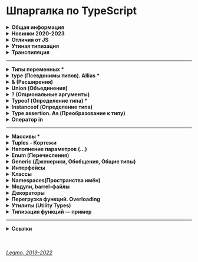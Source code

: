 <h1>Шпаргалка по TypeScript</h1>

[//]: # (Общая информация)
<details><summary><b>Общая информация</b></summary><p>

- Разрабатывается с конца 2012
- Разрабатывается в Microsoft, но OpenSource
- Андерс Хейлсберг — создатель таких языков как Delphi, C#
- Angular 2+ и Vue3 полностью написаны на TypeScript

- **Что это**
  - Типизированное надмножество JavaScript — любая программа на JS является программой на TypeScript. Код на TS
    компилируется в JS.
  - Строго типизированный и компилируемый язык (ближе к Java, C# и другим строго типизированным языкам).

- **Зачем**
  - Строгая типизация уменьшает количество потенциальных ошибок, которые могли бы возникнуть при разработке на JavaScript.
  - Реализует в JS многие концепции, которые свойственны объектно-ориентированным языкам, как, например, наследование,
    полиморфизм, инкапсуляция и модификаторы доступа и так далее.
  - Позволяет быстрее и проще писать большие сложные комплексные программы. Их легче поддерживать, развивать,
    масштабировать и тестировать, чем на стандартном JavaScript.

<br></p>
</details>

[//]: # (Новинки 2020-2023)
<details><summary><b>Новинки 2020-2023</b></summary><p>

  - **2023 (TS 5.0)**
    - Функции-декораторы 
      - позволяют добавить дополнительное поведение классу, методу, свойству.
    - Const для типов параметров функций 
      - можно работать с типом, который передаём в дженерик, как с литералом.
    - Улучшения в работе с Enum 
      - при создании enum каждому его ключу присваивается числовое значение, соответствующее его порядковому номеру, начиная с 0.
      - теперь при передаче значения которого нет в перечислении, появляется ошибка:
      - все перечисления теперь рассматриваются как объединённые перечисления
    - Поддержка нескольких конфигурационных файлов 
      - теперь можно подключать N сторонних конфигурационных файлов, указав путь до них в поле `extends`
    - Оптимизация TS 
      - ускорение работы и установки TS
  - **2022 (TS 4.9)**
    - Оператор `satisfies`
      - проверка соответствие выражения некоторому типу, не меняя сам тип. Помогает при работе с объектами со смешанными типами данных.
    - Оператор `in` вызывает меньше ошибок
      - теперь вызывает меньше ошибок при сужении типов. `In` решает вопросы при проверке наличия св-ва у объекта и отделения этих типов друг от друга.
    - Использование ключевого слова `auto-accessor` в классах
      - синтаксический сахар для создания get и set методов приватного свойства.
    - Прямое сравнение с `NaN` теперь запрещено, выдает ошибку
    - Новы команды управления импортами в редакторе кода
      - "Удалить неиспользуемые импорты" (Remove unused imports) 
      - "Сортировать импорты" (Sort imports)
    - Улучшение производительности
  - **2020-2022**
    - Утилиты типов / Utility types
    - Условные типы / Conditional types
    - Вывод типов с помощью условных типов
    - Необязательные и прочие (rest) элементы кортежа
    - Абстрактные классы / Abstract classes
    - Сигнатуры конструктора / Construct signatures
    - Утилита типа ConstructorParameters
    - Типы вариативных кортежей / Variadic tuple types
    - Помеченные элементы кортежа / Labeled tuple elements
    - Вывод типа свойства класса из конструктора
    - Поддержка тега deprecated JSDoc
    - Типы шаблонных литералов / Template literal types
    - Рекурсивные условные типы
    - Поддержка тега see JSDoc
    - explainFiles
    - Явное определение неиспользуемых переменных
    - Разделение типов аксессоров
    - override
    - Статические сигнатуры доступа по индексу / Static index signatures
    - Поддержка тега link JSDoc
    - exactOptionalPropertyTypes
    - Утилита типа Awaited
    - Модификатор type в именованном импорте
    - Утверждения const / const assertions
    - Автозавершение методов классов
    - Улучшение вывода типов при доступе по индексу
    - Флаг CLI --generateTrace
    - Поддержка модулей ES в Node.js
    - Поле type файла package.json
    - Выражения инстанцирования / Instantiation expressions
    - extends и infer
    - Опциональные аннотации вариативности для параметров типов
    - Кастомизация разрешения модулей
    - Переход к определению источника / Go to source definition

  - **Ссылки**
    - [Habr — TypeScript 5.0 и 4.9: оцениваем и сравниваем изменения (2023)](https://habr.com/ru/companies/simbirsoft/articles/740224/)
    - [Habr — TypeScript 4.9: что нас ожидает (2022)](https://habr.com/ru/companies/surfstudio/articles/695900/)
    - [Habr — Возможности JavaScript и TypeScript последних лет. Часть 2](https://habr.com/ru/companies/timeweb/articles/723332/)

<br></p>
</details>

[//]: # (Отличия от JS)
<details><summary><b>Отличия от JS</b></summary><p>

  - явное статическое назначения типов
  - `Классы` — полноценные, как в традиционных ООП языках. В JS классы сейчас чисто «синтаксические» — под капотом
    прототипы
  - `Модули`
  - `private` (приватные переменные) - свойства полностью недоступны вне класса. Скоро будут внедрены в JS (символ `#`)
  - `Декораторы` — позволяют добавить к классам и их членам метаданные и тем самым изменить их поведение без изменения их
    кода. (символ `@`). В JS существовали давно, но для них нет спец. синтаксиса. Обещают скоро добавить.
  - `Интерфейсы` -
  - `namespace` (пространства имен) - способ логически сгруппировать код. Содержат группу
    классов/интерфейсов/функций/других пространств имен, которые могут использоваться в некотором общем контексте. Чтоб
    случайно не загрязнять глобалоное пространство имён
  
  - **Позже было добавлено в JS**
    - `Optional Chaining` (опциональная последовательность) - возможность безопасно обращаться к глубоко вложенным свойствам объекта без необходимости проверять существование каждого из них (оператор `?`).
    - `Nullish Coalescing` (оператор нулевого слияния) - возможность проверки значения `nullish` (null или undefined) вместо `falsey` ('', 0, undefined, null, false, NaN и т.д.)
  
  - **Ссылки**
    - [JavaScript превращается в TypeScript?](https://medium.com/nuances-of-programming/javascript-%D0%BF%D1%80%D0%B5%D0%B2%D1%80%D0%B0%D1%89%D0%B0%D0%B5%D1%82%D1%81%D1%8F-%D0%B2-typescript-a639cca7426f)
  
<br></p>
</details>

[//]: # (Утиная типизация)
<details><summary><b>Утиная типизация</b></summary><p>

  - Неявная типизация, латентная типизация или утиная типизация (Duck typing)
  -  
  - Концепция: конкретный тип или класс объекта не важен, важны лишь свойства и методы этого объекта.
  - Т.е. при работе с объектом его тип не проверяется — проверяются свойства и методы этого объекта.
  -  
  - Смысл «утиной типизации» — в проверке необходимых методов и свойств.
  - Например: можно проверить, что объект — массив, не вызывая `Array.isArray`, а просто уточнив наличие важного для нас метода (например `splice`).
  -  
  - Если объект похож на дату, у него есть методы даты, то будем работать с ним как с датой (какая разница, что это на самом деле). 
  - То есть мы намеренно позволяем передать в код нечто менее конкретное, чем определённый тип, чтобы сделать его более универсальным.
  -  
  - Этот подход добавляет гибкости коду, позволяет полиморфно работать с объектами, которые никак не связаны друг с другом и могут быть объектами разных классов. Единственное условие, чтобы все эти объекты поддерживали необходимый набор свойств и методов.
  -  
  - Такая типизация характерна для языков программирования с динамической типизацией.
  - «Если это выглядит как утка, плавает как утка и крякает как утка, то это, вероятно, и есть утка. »

<br></p>
</details>

[//]: # (Транспиляция)
<details><summary><b>Транспиляция</b></summary><p>

  - Конвертация кода в другой, похожий язык.
  - «Перевод» программы с одной версии языка на другую. Или на другой язык.
  - преобразование программы, написанной на одном языке программирования в качестве исходных данных, в эквивалентный код другой версии этого языка или в другой язык программирования того же уровня абстракции.
  - Преобразование моего кода, в другой, который может применяться и работать у конечного пользователя на любых устройствах с любыми версиям языка разработки.
  -  
  - **Babel** = транспилятор. Преобразует JSX в обычный JS, новый JS  в старый, LESS/SCSS в CSS, TS в JS.
  - Компоненты написанные на JSX (HTML и JS) преобразуются в чистый JS с помощью CLI (интерфейс командной строки) инструмента Babel
  -  
  - Это важная часть фронтенд-разработки: поскольку в браузерах медленно появляются новые фичи, были созданы языки с экспериментальными возможностями, которые транспилируются в совместимые с браузерами языки.
  - Превращение одной версии языка в другую версию языка. JSX - это расширение JS, nfr xnj JSX->JS = транспиляция.
  -  
  - `Компиляция` — перевод на другой язык (чаще всего низкоуровневый = байт-код).

  - **Ссылки**
    - [Habr - Как работает JS: классы и наследование, транспиляция в Babel и TypeScript](https://habr.com/ru/company/ruvds/blog/415377/)
    - [Hexlet - Что такое транспиляция](https://guides.hexlet.io/ru/transpilers/)

<br></p>
</details>


---


[//]: # (Типы переменных todo: дополнить)
<details><summary><b>Типы переменных *</b></summary><p>

  - `number` — числа
  - `string` — строки, в т.ч. шаблонные
  - `boolean` — логическое значение
  - `symbol` — symbol в js
  - `null`  - null в js (*в js typeof null = object, так сложилось исторически*)
  - `undefined` — undefined в js
  - `never` — **ТS only**. Представляет отсутствие значения. Для типизации ответа функций, которые генерируют или возвращают ошибку. Или если в функции бесконечный цикл
  - `void` — **ТS only**. Определят отсутствующие типы. Для типизации ответа функций, которые не возвращают ничего (нет return)
  - `object` —
  - `array` — массивы (*number[] или `Array<number>`*)
  - `tuple` — кортежи. Массивы в которых могут быть разные типы данных (*let x: [string,number]*)
  - `enum` — перечисления. Задание понятных имён набору численных значений
  - `any` — что угодно (ключевое слово)
  - 
  - `Function` — представляет объект с методами bind, call, apply.
  - `Alias` — псевдоним для своего типа
    `Union` — означает «A или B» подобно OR-оператору `||` в JS. [mediem.com — TypeScript: основы](https://medium.com/nuances-of-programming/typescript-%D0%BE%D1%81%D0%BD%D0%BE%D0%B2%D1%8B-728e88888723)
  - `Discriminated` — присвоение общего ключа, предназначенного для совместного использования внутри типа Union. [mediem.com — TypeScript: основы](https://medium.com/nuances-of-programming/typescript-%D0%BE%D1%81%D0%BD%D0%BE%D0%B2%D1%8B-728e88888723)
  - `Intersection` - надалог «AND» (`&`)
  - `Inference` — автоматическое определние типа, если тип не указан в переменной или функции.
  - `Assertion` — «as». Позволяет переопределять Inference любым способом. Обычно используется для переноса кода из JS. Рекомендуется, когда мы точно знаем тип возвращаемой функции или тип переменной.

  - **Ссылки**
    - [WebDev - TypeScript. Базовые типы 1 (YouTube)](https://youtu.be/iugNHvMWBw4)
    - [WebDev - TypeScript. Базовые типы 2 (YouTube)](https://youtu.be/MNcl1Fni4cw)

<br></p>
</details>

[//]: # (type - Псевдонимы типов, Allias todo: дополнить)
<details><summary><b>type (Псевдонимы типов). Allias *</b></summary><p>

  - `type id = number | string;`
  - псевдоним = Allias
  - полезны для работы со сложными объектами `{name: string; age: number}`
  
<br></p>
</details>

[//]: # (& - Расширения)
<details><summary><b>& (Расширения)</b></summary><p>

  - В одном типе можно заимствовать или расширять код других типов, при помощи операции `&`
  - ```ts
      type Person = {name: string; age: number};
      type Employee = Person & {company: string};
    ```

<br></p>
</details>

[//]: # (union - Объединения)
<details><summary><b>Union (Объединения)</b></summary><p>

  - `a | b` — позволяет комбинировать или объединить другие типы

<br></p>
</details>

[//]: # (? - Опциональные аргументы)
<details><summary><b>? (Опциональные аргументы)</b></summary><p>

  - `let person: { name: string; age?: number };` — свойство age необязательное

<br></p>
</details>

[//]: # (Typeof - Определение типа todo: дополнить)
<details><summary><b>Typeof (Определение типа) *</b></summary><p>

  - Команда (оператор) `typeof` работает только с базовыми типами данных.

<br></p>
</details>

[//]: # (Instanceof - Определение типа)
<details><summary><b>Instanceof (Определение типа)</b></summary><p>

  - Работает почти так же, как `typeof`. Отличие в том, что может определять не только базовые типы, но и собственные..

<br></p>
</details>

[//]: # (Type assertion. As - Преобразование к типу)
<details><summary><b>Type assertion. As (Преобразование к типу)</b></summary><p>

  - модель преобразования значения переменной к определенному типу
  - есть две формы приведения
    - с применением оператора `as`: `const header = document.getElementById("header") as HTMLElement;`
    - угловыми скобками: `const header = <HTMLElement>document.getElementById("header");`. Перед значением в угловых
      скобках указывается тип, к которому надо выполнить приведение. Так, в данном случае мы получаем объект типа
      HTMLElement
  - такие преобразования будут иметь силу, если мы точно знаем, что значение может быть преобразовано к целевому типу.
  - Например, на странице есть элемент с id=header, поэтому мы можем преобразовать значение к типу HTMLElement. Если такого элемента нет, то во время выполнения мы получим ошибку.

<br></p>
</details>

[//]: # (Оператор in)
<details><summary><b>Оператор in</b></summary><p>

- Оператор in позволяет проверить наличие определенного свойства в объекте. Он возвращает true, если свойство есть в
  объекте, и false, если свойство отсутствует
  - ```ts
    function printUser(user: { name: string; age?: number }){
       if("age" in user){
        console.log(`Name: ${user.name} Age: ${user.age}`);
       }
       else{
        console.log(`Name: ${user.name}`);
       }
    }
    ```

<br></p>
</details>


---


[//]: # (Массивы todo: дополнить)
<details><summary><b>Массивы *</b></summary><p>

  - `тип_элементов_массива[]` или `Array<тип_элементов_массива>`
  - являются строго типизированными. Если изначально массив содержит строки, то в будущем сможет работать только со строками.
  - с помощью индексов можно обращаться к элементам массива.
  - ReadonlyArray - тип массивов, элементы которых нельзя изменять. `ReadonlyArray<тип_элементов_массива>`
    - `const people: ReadonlyArray<string> = ["Tom", "Bob", "Sam"];`
    - `const people: readonly string[]= ["Tom", "Bob", "Sam"];`
  - массивы поддерживают декомпозицию на константы и переменные. [metanit.com](https://metanit.com/web/typescript/2.9.php)

<br></p>
</details>

[//]: # (Tuples - Кортежи)
<details><summary><b>Tuples - Кортежи</b></summary><p>

  - Массивы, которые могут хранить значения разных типов. `let user: [string, number];`
  - Кортежи могут иметь необязательные элементы, для которых можно не предоставлять значение. Чтобы указать, что элемент является необязательным, после типа элемента ставится `?`
    - ```ts
        let bob: [string, number, boolean?] = ["Bob", 41, true];
        let tom: [string, number, boolean?] = ["Tom", 36];
      ```
  - многоточие - С помощью оператора `...` внутри определения типа кортежа можно определить набор элементов, количество которых неопределено. Например:
    - ```ts
        let math: [string, ...number[]] = ["Math", 5, 4, 5, 4, 4];
        let physics: [string, ...number[]] = ["Physics", 5, 5, 5];
      ```
  - readonly - позволяет создавать кортежи только для чтения, элементы которого нельзя изменить `const tom: readonly [string, number] = ["Tom", 36]; `
  
<br></p>
</details>

[//]: # (Наполнение параметров - ...)
<details><summary><b>Наполнение параметров (...)</b></summary><p>

  - TS позволяет использовать массивы для передачи данных сразу нескольким параметрам. 
    - ```ts
    const numbers = [1, 3, 5, 7, 9] as const;
    let num = sum(...numbers);
      ```
  - **Ссылки**
    - [metanit.com — Неопределенный набор и наполнение параметров](https://metanit.com/web/typescript/2.12.php)

<br></p>
</details>

[//]: # (Enum - Перечисления)
<details><summary><b>Enum (Перечисления)</b></summary><p>

[//]: # (Общее)
- <details><summary><b>Общее</b></summary><p>

  - Задание понятных имён набору численных значений
  - ```ts
      enum Directions {
        Up, //0
        Down = 1,
        Left = 4,
        Right, //5
      }
    ```
  - можно получать ключ по значению (`Directions.Up // 0`, `Directions['Up'']`)
  - можно получать значение по ключу (`Directions[0] // 'Up'`) = Reverse Enum

  - можно задавать свои индексы вместо чисел
  - ```ts
      enum Links {
        vk = 'https://vk.com/',
        facebook = 'https://facebook.com/',
        youtube = 'https://youtube.com/',
      }
    ```
  - теперь `Links[0]` или `Links['https://vk.com/']` не сработает
  - сработает `Links.vk` или `Links['vk']`
    
  <br></p>
  </details>


[//]: # (Константные перечисления)
- <details><summary><b>Константные перечисления</b></summary><p>

  - ссылки к enum всегда выполняются как доступы к свойству, и никогда не встраиваются. 
  - Т.е. написав enum, и описав его перечисляемые значения вы всегда получите генерацию объекта через функцию. Даже если этот объект не будет использоваться
  - если надо оптимизировать ресурсы и мощности - используем константные перечисления. Тогда мы получим соответствующие значения только при обращении к опр. элементу enum.
  - Генерации объекта при этом не происходит
  - ```ts
    const enum Links {
    vk = 'https://vk.com/',
    facebook = 'https://facebook.com/',
    youtube = 'https://youtube.com/',
    }
    ```
  - 
  - позволяет определить набор именованных констант, которые описывают определенные состояния.
  - существует возможность создавать текстовые и числовые константы.
      
  <br></p>
  </details>


[//]: # (Ссылки)
- <details><summary><b>Ссылки</b></summary><p>

  - [metanit.com — Перечисление enum](https://metanit.com/web/typescript/2.11.php)
  - [WebDev — TypeScript. Базовые типы 2 (YouTube)](https://youtu.be/MNcl1Fni4cw?t=200)
  - [WebDev — TypeScript. Перечисления Enums (YouTube)](https://youtu.be/FltLrtKWMak)
    
  <br></p>
  </details>

<br></p>
</details>

[//]: # (Generic - Дженерики, Обощения)
<details><summary><b>Generic (Дженерики, Обобщения, Общие типы)</b></summary><p>

[//]: # (Общее)
- <details><summary><b>Общее</b></summary><p>

  - Позволяют создавать компоненты способные работать с разными типами, но без использования `any`.
  - Можно создавать компоненты, которые совместимы с большим количеством типов, а не только с одним.
  - 
  - «Захватываем» тип аргумента, потом используем его для описания типа возвращаемого из функции. 
  - Если в функции пришла строка - функция должна вернуть строку.
  - 
  - Обычно используют букву `T` (type), но вообще-то можно любую.
  - 
  - Чаще всего используются в функциях.
  - 
  - Почему не использовать тип `any` для взятия сразу нескольких типов?
    - Допустим, нужно создать какую-нибудь функцию, которая возвращает переданный ей параметр: `function dummyFun(arg: any): any {return arg;}`
    - Хоть `any` и является обобщающим типом, у него есть отличие: мы не можем узнать оригинальный тип передаваемой переменной.
    - Это можно реализовать с помощью дженерика: `function dummyFun(arg: T): T {return arg}`
    - В этом коде используется generic-параметр T, тип которого можно будет захватить и в дальнейшем использовать.

  - Что делать, если я передаю аргумент с определенным типом и у меня должен быть выход с точно таким же типом 
    - Для таких случаев существуют обобщенные типы, это и есть дженерики
    - нужны, когда мы производим действия над сущностями с одинаковым типом
  
  <br></p>
  </details>

[//]: # (Примеры)
- <details><summary><b>Примеры</b></summary><p>

  - ```ts
      //используя any
      const getter1 = (data: any): any => data;

      //используя generic
      const getter2 = <T>(data: T): T => data;

      getter1('test').length // 4
      getter1(10).length // undefined
      getter2(10).length // Error - у числа нет метода length. Получили ошибку ещё на этапе написания кода

      //можно при вызове функции указать какой тип данных будет получать функция, 
      //чтоб случайно не впихнуть туда "не то"
      getter2<string>('test').length
    ```
  - ```ts
      //generic + класс + два типа данных
      class User<T, K> {
        constructor(public name: T, public age: K) {
        }
  
        public getPass(): string {
          return `${this.name}${this.age}`
        }
      }
  
      const Ivan = new User('Ivan', '31');
      const Petr = new User(123, 27);
      const Efim = new User('Efim', 15);
  
      Ivan.getPass(); // "Ivan31"
      Petr.getPass(); // "12327"
      Efim.getPass(); // "Efim15"
    ```
  - Если надо поставить ограничение на generic-тип, напримре указать что он должен быть только числом
  - ```ts
      class User<T, K extends number> {
        //...
      }
    ```
  - Можно создать массив можно с помощью дженерик-типа написав `Array<Type>`
  - ```ts
      let numbers: Array<number> = [1, 2, 3, 4, 5]` Этот код создаёт числовой массив, содержащий 5 элементов.
    ```
  
  <br></p>
  </details>

[//]: # (Ссылки)
- <details><summary><b>Ссылки</b></summary><p>

  - [Mentanit - Обобщения](https://metanit.com/web/typescript/3.5.php)
  - [WebDev - Обобщения в TS](https://youtu.be/ysQb60CQB8U)
  
  <br></p>
  </details>

<br></p>
</details>

[//]: # (Интерфейсы)
<details><summary><b>Интерфейсы</b></summary><p>

[//]: # (Общее)
- <details><summary><b>Общее</b></summary><p>
  - Особый тип данных. Нужны для именования типов.
  - 
  - Создавая интерфейс мы создаем новый тип данных (чаще всего для объектов или классов).
  - Этому типу мы указываем какие поля, функции и какие вообще элементы должны будут присутствовать у объектов данного типа.
  - 
  - Интерфейсы содержат свойства и методы кастомного типа, но не содержат их реализацию.
  - Реализацию берёт на себя класс/объект, реализующий интерфейс.
  - 
  - Type создаёт псевдоним для любых типов (примитивы и т.д.).
  - Интерфейс = именованный тип объекта/класса.
  - Интерфейс может наследоваться и расширяться другими интерфейсами (использован в выражениях `extands` или `implements`).
  - 
  - В принципе можно использовать только типы или только интерфейсы.
  - Но, сематически правильно — использовать интерфейсы для объекта/классов, а типы для остального.
  - Особое значение то имеет в ООП-подходе.

  <br></p>
  </details>

[//]: # (Преимущества интерфейсов перед типами)
- <details><summary><b>Преимущества интерфейсов перед типами</b></summary><p>

  - **Декларативное расширение (мерджинг)** — если объявить два интерфейса с одинаковыми именами, то TS "склеит" их в один.
  - **Расширение интерфейсов** — когда один интерфейс поглощает все свойства родителя и добавляет свои.
  -
  - ```ts
        interface Person {
        name: string
      };
      const person1: Person = {name: 'Gabriel'}
      const person2: Person = {surname: 'Grasia'} // Ошибка, нет обязательного св-ва name + есть лишнее св-во surmane
    ```
  - В примере выше в первом свойстве реализуется интерфейс Person.
  - Попытка реализации интерфейса в переменной `person2` выбросит исключение.

  <br></p>
  </details>

[//]: # (Возможности)
- <details><summary><b>Возможности</b></summary><p>

  - `age?: number` — опциональные свойства. Если такой пометки нет - св-во обязательно.
  - `readonly age: number` — свойство только для чтения. Не может быть изменено.
  - `[propNameL string]: any` — строковый индекс. Позволяет добавлять любое количество свойств любого типа
  - `class Ivan impelement User, Admin{...}` — создание класса на основании нескольких интерфейсов
  - `interface SuperAdmin extends Admin{...}` — класс SuperAdmin расширяет класс Admin, т.е. добавляет новые св-ва/методы
  - `interface SuperAdmin extends User, Admin{...}` — класс SuperAdmin расширяет классы Admin и User

  <br></p>
  </details>

[//]: # (Ссылки)
- <details><summary><b>Ссылки</b></summary><p>

  - [WebDev - Интерфейсы в TS](https://youtu.be/RUCpNX0E_jw)
  - [Mentanit - Интерфейсы](https://metanit.com/web/typescript/3.3.php)
  
  <br></p>
  </details>

  <br></p>

</details>

[//]: # (Классы)
<details><summary><b>Классы</b></summary><p>

В ООП класс — шаблон для создания объектов, обеспечивающий начальные значения состояний: инициализация полей-переменных
и реализация поведения функций или методов. Инструкция, чертёж по которому можно создать автомобиль (объект).

В JS класс — функция для создания объектов. Определяет св-ва и методы объекта.

Полная форма записи:

```ts
  class User {
  //объявлем поля класса - т.е. типизируем св-ва класса + можем задать начальные значения
  public name: string;
  private nickName: string;
  protected age: number = 20; //задано дефолтное значение
  readonly pass: number;

  static secret: number = 12345 //статическое св-во, видно в самом классе без создания экземпляра. Доступно всем экземплярам через User.secret (не this.secret)

  constructor(name: string, nickName: string, age: number, pass: number) {
    //добавляем возможность принимать эти св-ва при инициализации 
    this.name = name;
    this.nickName = nickName;
    this.age = age;
    this.pass = pass;
  }
}
```

Сокращенная форма записи:

```ts
  class User {
  constructor(
          public name: string,
          private nickName: string,
          protected age: number = 20, //задано дефолтное значение
          readonly pass: number,
  ) {
  }
}
```

**4 модификатора доступа**

- управляют доступностью к свойствам класса
- `public` — значение по умолчанию. Можно получить свободный доступ.
- `private` — не доступен за пределами класса. Ни классам-наследникам, ни объектам созданным с помощью данного класса
- `protected` — доступен только наследникам
- `readonly` — доступен только для чтения

- TypeScript предоставляет нам все те же классы JS, однако с некоторыми улучшениями:
  - `Поля` — объявляю в самом вверх при создании класса. Переменные уровня класса, только для их объявления не
    применяются var и let
  - `Модификаторы доступа` — public, private, protected, readonly
  - `Параметризированные свойства` — можно сразу объявлять св-ва в конструкторе (не объявлять их вначале).
  - `Перегрузка конструкторов` — способ обойти правило «один конструктор в классе». Он один, но можно использовать его
    со многими различными типами параметров.
  - `Имплементация интерфейсов` — если класс реализует интерфейс, он обязательно должен реализовать свойства и методы,
    определенные в интерфейсе. `class User implements НазваниеИнтрейеса{ код класса }`
  - `Расширение` классов - поглощение всех св-в родительского класса + добавление своих.
  - `Дженерики` в классах - способ сообщить классу, какой тип необходимо использовать при его вызове. Так же, как во
    время вызова мы сообщаем функции, какие значения использовать в качестве
    аргументов.`class User<T> {constructor(id:T){}}`
  - `Инстансы` — объекты, которые созданы при помощи класса (экземпляры)
  - `Наследование` классов - наследуем св-ва и методы родительского класса. `class Admin extends User{ код класса }`
  - `Абстрактные классы` — базовые классы, от которых наследуются другие.

**Аксессоры**

Это `геттеры` и `сеттеры` — спец. методы класса для установки и чтения его свойств.<br>
Чтобы случайно не изменить св-ва классе, которые не должны меняться - стараются напрямую св-ва класса не менять.
Используют геттеры и сеттеры.<br>
Снаружи ведут себя как свойства:

```js
    //Вызов обычного метода класса
task.setSomethingData(10);

//Вызов метода-сеттера
task.somethingData = 10;
```

**Абстрактные классы**

Базовые классы, от которых наследуются другие.<br>
В JS - это обычный класс. В TS - отдельная сущность.<br>
Нужен чтоб прописать как должен выглядеть класс-потомок. Например, обязательно иметь св-во Х и метод Y, причём метод
должен возвращать именно опр. тип данных.

Особенности

- от данного типа класса нельзя напрямую создать экземпляр. Можно только создать наследника
- абстрактный класс содержит детали реализации своих элементов (т.е. свойств и методов)

```ts
abstract class User {
  //...
}
```

**Наследование**

При наследовании класс-потомок перенимает весь функционал класса-родителя - все его свойства и функции и может их
использовать.<br>
Производные классы могут переопределять методы базовых классов.

TS поддерживает

- **одиночное наследование** - свойства и поведение базового класса могут быть унаследованы не более чем одним
  производным классом. Он используется для добавления новых функций в уже реализованный класс.
- **многоуровневое наследование** - производный класс действует как базовый класс для другого производного класса. Вновь
  созданный производный класс приобретает свойства и поведение других базовых классов.

- **Ссылки**
  - [Legmo - JS](/Pages/JS/JS.md)
  - [WebDev - Классы в TS (yuotube)](https://youtu.be/OruUd2HULaI)
  - [WebDev - Классы в JS (yuotube)](https://youtu.be/BASquaxab_w)
  - [VC - Крупный гайд по TypeScript](https://vc.ru/dev/423888-krupnyy-gayd-po-typescript)
  - [Mentanit - Наследование](https://metanit.com/web/typescript/3.2.php)
  - [WebDev - Наследование в TS (yuotube)](https://youtu.be/wTwPThKzu-U)

<br></p>
</details>

[//]: # (Namespaces - Пространства имён)
<details><summary><b>Namespaces(Пространства имён)</b></summary><p>

Нужны чтоб не засорять переменными глобальную область видимости.<br>
Альтернатива модулям или обычным классам со статическими свойствами.

Особая сущность, похожая на объект.<br>
Чтоб получить снаружи доступ к данным из `namespace` — их надо из него экспортировать.

```ts
namespace Utils {
  const userPass: string = '12345';
  export const userName: string = 'Ivan';
}

const myName = Utils.userName; //Всё ок
const myPass = Utils.userPass; //Ошибка. Но можно создать тут свою константу myPass - никаких ошибок это не вызовет
```

Сами namespaces тоже можно импортировать/экспортировать из одного файла в другой, есть спец. синтаксис. Но это
устаревшая возможность. Рекомендуют использовать JS-модули.

**Ссылки**

- [Mentanit - Модули](https://metanit.com/web/typescript/3.8.php)
- [WebDev - Модули в TS](https://youtu.be/5Eap2h9AffA)
- [WebDev - Модули в JS](https://youtu.be/q_tHi37EMic)
- [learn.javascript.ru - Модули](https://learn.javascript.ru/modules)

<br></p>
</details>

[//]: # (Модули, barrel-файлы)
<details><summary><b>Модули, barrel-файлы</b></summary><p>

Нужны чтоб не засорять переменными глобальную область видимости.<br>
Модули создают своё пространство имён.

Модули выполняются в собственной области видимости, а не в глобальной. Это означает, что переменные, функции, классы и
т.д., объявленные в модуле, недоступны за пределами модуля до тех пор, пока они в явном виде не будут из него
экспортированы. Кроме того, перед использованием экспортированных сущностей, их следует импортировать в соответствующий
файл.

В TS, как и в JS ES6+, любой файл, содержащий `import` или `export` верхнего уровня (глобальный), считается модулем.<br>
Файл, не содержащий указанных ключевых слов, является глобальным скриптом.

```ts
//File Utils.ts 
export const userName: string = 'Ivan';

//File User.ts 
import {userName} from './Utils'

const fullName = userName + ' Ivanov';

```

**Barrel-файлы**

- Barrel-файлы дают возможность свести нескольких экспортируемых модулей в один более удобный. Для этого достаточно в
  проекте создать отдельный файл, который будет экспортировать несколько модулей сразу.
- ```ts
    export * from './person';
    export * from './animal';
    export * from './human';
  ```
- И после этого можно одной строкой можно импортировать все эти модули
  вместе: `import { Person, Animal, Human } from 'index';`

**Ссылки**

- [Mentanit - Модули в TS](https://metanit.com/web/typescript/3.8.php)
- [Habr - Модули в TS](https://habr.com/ru/company/macloud/blog/563722/)
- [WebDev - Модули в TS](https://youtu.be/5Eap2h9AffA)
- [WebDev - Модули в JS](https://youtu.be/q_tHi37EMic)
- [learn.javascript.ru - Модули](https://learn.javascript.ru/modules)

<br></p>
</details>

[//]: # (Декораторы)
<details><summary><b>Декораторы</b></summary><p>

[//]: # (Общее)
- <details><summary><b>Общее</b></summary><p>

  - Декораторы позволяют добавить метаданные классам и функциям.<br>
  - Тем самым изменить их поведение без изменения их кода.
  - 
  - По сути - обычная функция. Оборачивает некую сущность и модифицирует её поведение. Похоже на High Order Components.

  - ```ts
      //создаём декоратор класса
      const logClass = (constructor: Function) => {
        console.log(constructor) // если декоратор класса вернет значение, то он заменит объявление класса с помощью предоставленного конструктора 
      };
      
      @logClass //применили декоратор к классу User
      class User {
        //...
      }
    ```

  <br></p>
  </details>

[//]: # (4 типа декораторов)
- <details><summary><b>4 типа декораторов</b></summary><p>

  - класса
  - свойства
  - метода
  - аксессора (геттеры/сеттеры)

  <br></p>
  </details>

[//]: # (Фабрика декораторов)
- <details><summary><b>Фабрика декораторов</b></summary><p>

  - Функция, которая возвращает выражение. Будет вызвана декоратором при выполнении программы.

  - ```ts
    function factory(bvalue: any) {   //Factory
      return function (target: any) { //Decorator
        console.log(target)
      }
    }
    ```

  <br></p>
  </details>

[//]: # (Композиция декораторов)
- <details><summary><b>Композиция декораторов</b></summary><p>

  - Можно применять несколько декораторов
  - ```ts
    //Вариант 1
    @decoratorOne @decoratorTwo
    class User1 {/*...*/
    }

    //Вариант 2
    @decoratorOne
    @decoratorTwo
    class User2 {/*...*/
    }
    ```

  - Выражение для каждого декоратора вычисляется сверху вниз.
  - Затем результаты вызываются снизу вверх.
    
  <br></p>
  </details>
  
[//]: # (Ссылки)
- <details><summary><b>Ссылки</b></summary><p>

  - [Legmo - JS](/Pages/JS/JS.md)
  - [Mentanit - Декораторы в TS (yuotube)](https://metanit.com/web/typescript/6.1.php8)
  - [WebDev - Декораторы в TS (yuotube)](https://youtu.be/1-lWrocbnK8)
  - [Habr - Разбираем декораторы ES2016](https://habr.com/ru/post/277021/)
  - [learn.javascript.ru - Декораторы и переадресация вызова, сall/apply](https://learn.javascript.ru/call-apply-decorators)
  
  <br></p>
  </details>

<br></p>
</details>

[//]: # (Перегрузка функций. Overloading)
<details><summary><b>Перегрузка функций. Overloading</b></summary><p>

[//]: # (Общее)
- <details><summary><b>Общее</b></summary><p>

  - `Перегрузка функций` — возможность создавать несколько одноименных функций с разными реализациями.<br>
  - При вызовах перегруженной функции будет выполняться конкретная реализация этой функции в соответствии с контекстом вызова, позволяя одному вызову функции выполнять разные задачи в зависимости от контекста
  
  <br></p>
  </details>

[//]: # (Примеры)
- <details><summary><b>Примеры</b></summary><p>

  - Пример 1 — самый примитивный вариант
  - ```ts
      //Соединяет 2 или 3 строки в одну. Если передать только 1 строку  - вернёт её же
      function concatString(s1: string, s2?: string, s3?: string) {
        let s = s1;
        if(s2) {
          s += `, ${s2}`;
        }
        if(s3) {
          s += `, ${s3}`;
        }
        return s;
      }

      // Это сработает 
      concatString('one');
      concatString('one','two');
      concatString('one', 'two', 'three');

      // Получим ошибки компиляции 
      concatString('one', true);
      concatString('one', 'two', 'three', 'four');
    ```

  - Пример 2 — использование приёма «перегрузка»
  - ```ts
      //если передать строку - вренёт строку, иначе вернёт случайное число
      function helloWorld(): number; // первая перегрузка — описываем что функция может вернуть число
      function helloWorld(s: string): string; // вторая перегрузка Уточняем — функция может вернуть строку, если приняла строку
      function helloWorld(s?: string) { // Основная функция, должна принять все возможные перегрузки, объявленные ранее. 
        if (!s) {
          return Math.random();
        }
        return s;
      }

      // x имеет тип string 
      const x = helloWorld('test');
      // y имеет тип number 
      const y = helloWorld();
    ```
  
  <br></p>
  </details>

[//]: # (Важен порядок объявления перегрузок)
- <details><summary><b>Важен порядок объявления перегрузок</b></summary><p>

  - Всегда помните о важности порядка объявления перегрузок:
    - вначале объявляем наиболее специфические перегрузки, затем менее
    - основная функция объявляется в последнюю очередь
    - основная функция должна соответствовать всем вариантам описаных типов
  
  <br></p>
  </details>

[//]: # (Избегать n перегрузок, отличающихся только конечными параметрами)
- <details><summary><b>Избегать n перегрузок, отличающихся только конечными параметрами</b></summary><p>

  - ```ts
      //вместо этого 
      interface Example {
        foo(one: number): number;
        foo(one: number, two: number): number;
        foo(one: number, two: number, three: number): number;
      }
      
      //делаем так 
      interface Example {
        foo(one?: number, two?: number, three?: number): number;
      }
    ```

  <br></p>
  </details>

[//]: # (Избегать перегрузок, отличающихся типом только в одном типе аргумента)
- <details><summary><b>Избегать n перегрузок, отличающихся типом только в одном типе аргумента</b></summary><p>

  - ```ts
      //вместо этого 
      interface Example {
        foo(one: number): number;
        foo(one: number | string): number;
      }
      
      //делаем так
      interface Example {
        foo(one: number | string): number; //можно обойтись одним модификатором optional
      }
    ```

  <br></p>
  </details>

[//]: # (Ссылки)
- <details><summary><b>Ссылки</b></summary><p>

  - [Medium -  Перегрузка функций в TypeScript](https://medium.com/nuances-of-programming/%D0%BF%D0%B5%D1%80%D0%B5%D0%B3%D1%80%D1%83%D0%B7%D0%BA%D0%B0-%D1%84%D1%83%D0%BD%D0%BA%D1%86%D0%B8%D0%B9-%D0%B2-typescript-a2027adadeb1)
  - [Habr - Перегрузка функций в TypeScript](https://habr.com/ru/company/otus/blog/688270/)
  - [Оф. документация — More on Functions](https://www.typescriptlang.org/docs/handbook/2/functions.html)

  <br></p>
  </details>

<br></p>
</details>

[//]: # (Утилиты  - Utility Types)
<details><summary><b>Утилиты (Utility Types)</b></summary><p>

- Есть 16 типов утилит:
- 
- `Partial<Type>` — сделать все члены объекта необязательными
- `Required<Type>` — тип все поля которого становятся обязательными
- `Readonly<Type>` — тип все св-ва которого предназначены только для чтения
- `Record<Keys, Type>` — создаёт тип с набором свойств Keys (определяем) типа Types (определяем)
- `Pick<Type, Keys>` — создаёт тип на основе интерфейса Type, оставив в нём только свойств Keys. Фильтрация
- `Omit<Type, Keys>` — создаёт тип на основе интерфейса Type, удалив из него типы Keys
- `Exclude<UnionType, ExcludedMembers>` — создаёт тип на основе списка типов UnionType, исключая из него все типы
  ExcludedMembers
- `Extract<Type, Union>` — конструирует тип, составляя в нём только переданные св-ва
- `NonNullable<Type>` — выбрасывает из создаваемого типа все несуществующие типы (null и undefined)
- `Parameters<Type>`
- `ConstructorParameters<Type>`
- `ReturnType<Type>` — создаёт тип, состоящий из возвращаемого функцией типа
- `InstanceType<Type>` — создаёт тип, состоящий из типа экземпляра функции-конструктора
- `ThisParameterType<Type>`
- `OmitThisParameter<Type>`
- `ThisType<Type>`
- 
- Пример исполььзования:
- ```ts
    interface Props {
      a?: number;
      b?: string;
    };
    
    const obj1: Props = {a: 5} //Ok
    const obj2: Required<Props> = {a: 5} //Error. Не хвататет св-ва b.
  ```
- **Ссылки**
  - [Оф. документация - Utility Types](https://www.typescriptlang.org/docs/handbook/utility-types.html)
  - [WebDev - Утилиты (Utility Types)](https://youtu.be/Qf_WJGJf4yw)
  - [Habr - Язык программирования типов, скрытый в TypeScript. Utility Types](https://habr.com/ru/post/648805/)

<br></p>
</details>

[//]: # (Типизация функций — пример)
<details><summary><b>Типизация функций — пример</b></summary><p>

  - ```ts
      let MyFunc: (someArgName: string) => void;
      
      function otherFunc(name: string): void {
        alert(`Hello ${name}!`);
      };
      
      myFunc = otherFunc
    ```

<br></p>
</details>


---


[//]: # (Ссылки)
<details><summary><b>Ссылки</b></summary><p>

- [Официальный репозиторий на GitHub](https://github.com/Microsoft/TypeScript)
- [WebDev - Лекции по TypeScript (YouTube)](https://www.youtube.com/playlist?list=PLNkWIWHIRwMEm1FgiLjHqSky27x5rXvQa)
- [Metanit.com - Введение в TypeScript](https://metanit.com/web/typescript/1.1.php)
- [Книга и Справочник TypeScript](https://scriptdev.ru/)
- [It-Kamasutra - Путь самурая 2.0 (YouTube)](https://www.youtube.com/playlist?list=PLcvhF2Wqh7DM3z1XqMw0kPuxpbyMo3HvN)
- [TypeScript и React с использованием create-react-app: пошаговое руководство по настройке вашего первого приложения](https://dev-gang.ru/article/typescript-i-react-s-ispolzovaniem-create-react-app-poshagovoe-rukovodstvo-po-nastroike-vashego-pervogo-prilozhenija/)
- [Справочник TypeScript for React & Redux (piotrwitek)](https://github.com/piotrwitek/react-redux-typescript-guide)
- [Habr - Статическая и динамическая типизация (2016)](https://habr.com/ru/post/308484/?ysclid=l75ndzru2v460218152)
-
- [tproger - Вводный курс по TypeScript](https://tproger.ru/translations/course-on-typescript/)
- [Medium - TypeScript: основы](https://medium.com/nuances-of-programming/typescript-%D0%BE%D1%81%D0%BD%D0%BE%D0%B2%D1%8B-728e88888723)
- [VC - Крупный гайд по TypeScript](https://vc.ru/dev/423888-krupnyy-gayd-po-typescript)
- [Дока - Версии языка, транспайлеры, бандлеры](https://doka.guide/js/language-versions/)

  <br></p>
</details>

<br>
<br>

*[Legmo, 2019-2022](https://github.com/Legmo/notes/)*